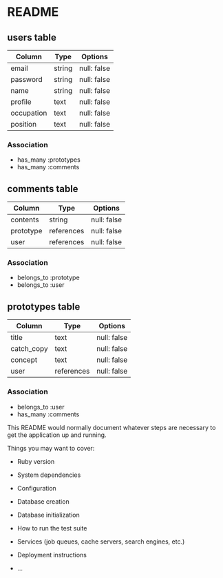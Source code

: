 # README

## users table

| Column             | Type   | Options     |
| ------------------ | ------ | ----------- |
| email              | string | null: false |
| password           | string | null: false |
| name               | string | null: false |
| profile            | text   | null: false |
| occupation         | text   | null: false |
| position           | text   | null: false |

### Association

- has_many :prototypes
- has_many :comments

## comments table

| Column             | Type       | Options     |
| ------------------ | ---------- | ----------- |
| contents           | string     | null: false |
| prototype          | references | null: false |
| user               | references | null: false |

### Association

- belongs_to :prototype
- belongs_to :user

## prototypes table

| Column             | Type       | Options     |
| ------------------ | ---------- | ----------- |
| title              | text       | null: false |
| catch_copy         | text       | null: false |
| concept            | text       | null: false |
| user               | references | null: false |

### Association

- belongs_to :user
- has_many :comments


This README would normally document whatever steps are necessary to get the
application up and running.

Things you may want to cover:

* Ruby version

* System dependencies

* Configuration

* Database creation

* Database initialization

* How to run the test suite

* Services (job queues, cache servers, search engines, etc.)

* Deployment instructions

* ...
